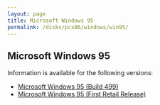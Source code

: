 ```yaml
---
layout: page
title: Microsoft Windows 95
permalink: /disks/pcx86/windows/win95/
---
```


Microsoft Windows 95
---

Information is available for the following versions:

* [Microsoft Windows 95 (Build 499)](4.00.499/)
* [Microsoft Windows 95 (First Retail Release)](4.00.950/)
